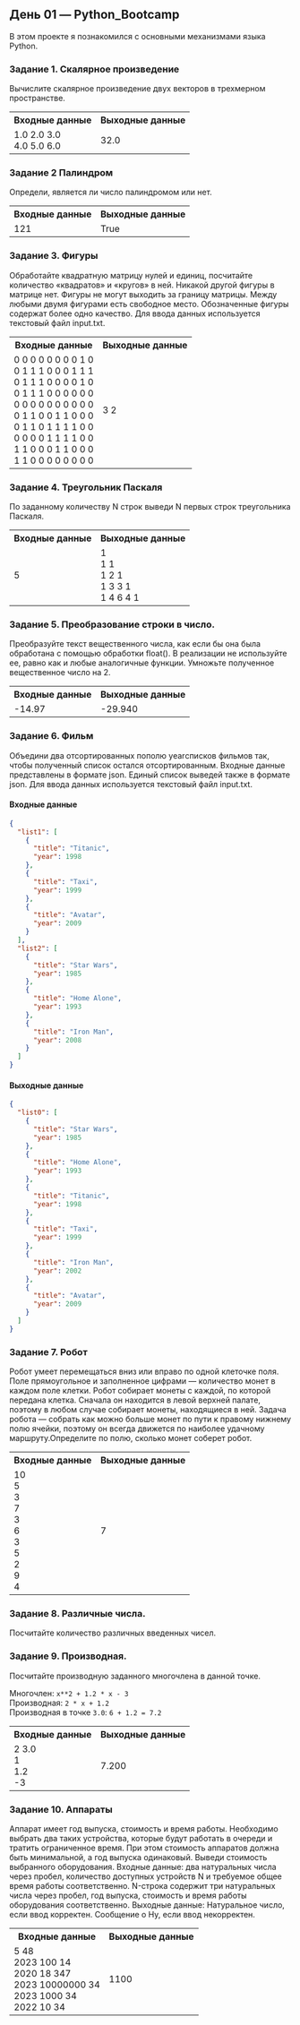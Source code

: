 ## День 01 — Python_Bootcamp

В этом проекте я познакомился с основными механизмами языка Python.

### Задание 1. Скалярное произведение

Вычислите скалярное произведение двух векторов в трехмерном пространстве.

<table>
        <tr>
            <th>Входные данные</th>
            <th>Выходные данные</th>
        </tr>
        <tr>
            <td>1.0 2.0 3.0<br>4.0 5.0 6.0</td>
            <td>32.0</td>
        </tr>
    </table>

### Задание 2 Палиндром

Определи, является ли число палиндромом или нет.

<table>
        <tr>
            <th>Входные данные</th>
            <th>Выходные данные</th>
        </tr>
        <tr>
            <td>121</td>
            <td>True</td>
        </tr>
    </table>

### Задание 3. Фигуры

Обработайте квадратную матрицу нулей и единиц, посчитайте количество «квадратов» и «кругов» в ней. Никакой другой фигуры в матрице нет. Фигуры не могут выходить за границу матрицы. Между любыми двумя фигурами есть свободное место. Обозначенные фигуры содержат более одно качество. Для ввода данных используется текстовый файл input.txt.

   <table>
       <tr>
           <th>Входные данные</th>
           <th>Выходные данные</th>
       </tr>
       <tr>
           <td>
               0 0 0 0 0 0 0 0 1 0<br>
               0 1 1 1 0 0 0 1 1 1<br>
               0 1 1 1 0 0 0 0 1 0<br>
               0 1 1 1 0 0 0 0 0 0<br>
               0 0 0 0 0 0 0 0 0 0<br>
               0 1 1 0 0 1 1 0 0 0<br>
               0 1 1 0 1 1 1 1 0 0<br>
               0 0 0 0 1 1 1 1 0 0<br>
               1 1 0 0 0 1 1 0 0 0<br>
               1 1 0 0 0 0 0 0 0 0
           </td>
           <td>3 2</td>
       </tr>
   </table>
   
### Задание 4. Треугольник Паскаля

По заданному количеству N строк выведи N первых строк треугольника Паскаля.

<table>
    <tr>
        <th>Входные данные</th>
        <th>Выходные данные</th>
    </tr>
    <tr>
        <td>5</td>
        <td>
            1<br>
            1 1<br>
            1 2 1<br>
            1 3 3 1<br>
            1 4 6 4 1</td>
    </tr>
</table>

### Задание 5. Преобразование строки в число.

Преобразуйте текст вещественного числа, как если бы она была обработана с помощью обработки float(). В реализации не используйте ее, равно как и любые аналогичные функции. Умножьте полученное вещественное число на 2.

<table>
    <tr>
        <th>Входные данные</th>
        <th>Выходные данные</th>
    </tr>
    <tr>
        <td>-14.97</td>
        <td>-29.940</td>
    </tr>
</table>

### Задание 6. Фильм

Объедини два отсортированных пополю yearсписков фильмов так, чтобы полученный список остался отсортированным. Входные данные представлены в формате json. Единый список выведей также в формате json. Для ввода данных используется текстовый файл input.txt. 

#### Входные данные

```json
{
  "list1": [
    {
      "title": "Titanic",
      "year": 1998
    },
    {
      "title": "Taxi",
      "year": 1999
    },
    {
      "title": "Avatar",
      "year": 2009
    }
  ],
  "list2": [
    {
      "title": "Star Wars",
      "year": 1985
    },
    {
      "title": "Home Alone",
      "year": 1993
    },
    {
      "title": "Iron Man",
      "year": 2008
    }
  ]
}
```

#### Выходные данные 

```json
{
  "list0": [
    {
      "title": "Star Wars",
      "year": 1985
    },
    {
      "title": "Home Alone",
      "year": 1993
    },
    {
      "title": "Titanic",
      "year": 1998
    },
    {
      "title": "Taxi",
      "year": 1999
    },
    {
      "title": "Iron Man",
      "year": 2002
    },
    {
      "title": "Avatar",
      "year": 2009
    }
  ]
}
```

### Задание 7. Робот 
Робот умеет перемещаться вниз или вправо по одной клеточке поля. Поле прямоугольное и заполненное цифрами — количество монет в каждом поле клетки. Робот собирает монеты с каждой, по которой передана клетка. Сначала он находится в левой верхней палате, поэтому в любом случае собирает монеты, находящиеся в ней. Задача робота — собрать как можно больше монет по пути к правому нижнему полю ячейки, поэтому он всегда движется по наиболее удачному маршруту.Определите по полю, сколько монет соберет робот. 

<table>
    <tr>
        <th>Входные данные</th>
        <th>Выходные данные</th>
    </tr>
    <tr>
        <td>10<br>5<br>3<br>7<br>3<br>6<br>3<br>5<br>2<br>9<br>4</td>
        <td>7</td>
    </tr>
</table>

### Задание 8. Различные числа.
Посчитайте количество различных введенных чисел. 

### Задание 9. Производная.
Посчитайте производную заданного многочлена в данной точке.

Многочлен: `x**2 + 1.2 * x - 3` \
    Производная: `2 * x + 1.2` \
    Производная в точке `3.0`: `6 + 1.2 = 7.2`

<table>
    <tr>
        <th>Входные данные</th>
        <th>Выходные данные</th>
    </tr>
    <tr>
        <td>
            2 3.0<br>
            1<br>
            1.2<br>
            -3</td>
        <td>7.200</td>
    </tr>
</table>

### Задание 10. Аппараты
Аппарат имеет год выпуска, стоимость и время работы. Необходимо выбрать два таких устройства, которые будут работать в очереди и тратить ограниченное время. При этом стоимость аппаратов должна быть минимальной, а год выпуска одинаковый. Выведи стоимость выбранного оборудования.
Входные данные: два натуральных числа через пробел, количество доступных устройств N и требуемое общее время работы соответственно. N-строка содержит три натуральных числа через пробел, год выпуска, стоимость и время работы оборудования соответственно.
Выходные данные: Натуральное число, если ввод корректен. Сообщение о Ну, если ввод некорректен.
<table>
    <tr>
        <th>Входные данные</th>
        <th>Выходные данные</th>
    </tr>
    <tr>
        <td>
            5 48<br>
            2023 100 14<br>
            2020 18 347<br>
            2023 10000000 34<br>
            2023 1000 34<br>
            2022 10 34</td>
        <td>1100</td>
    </tr>
</table>